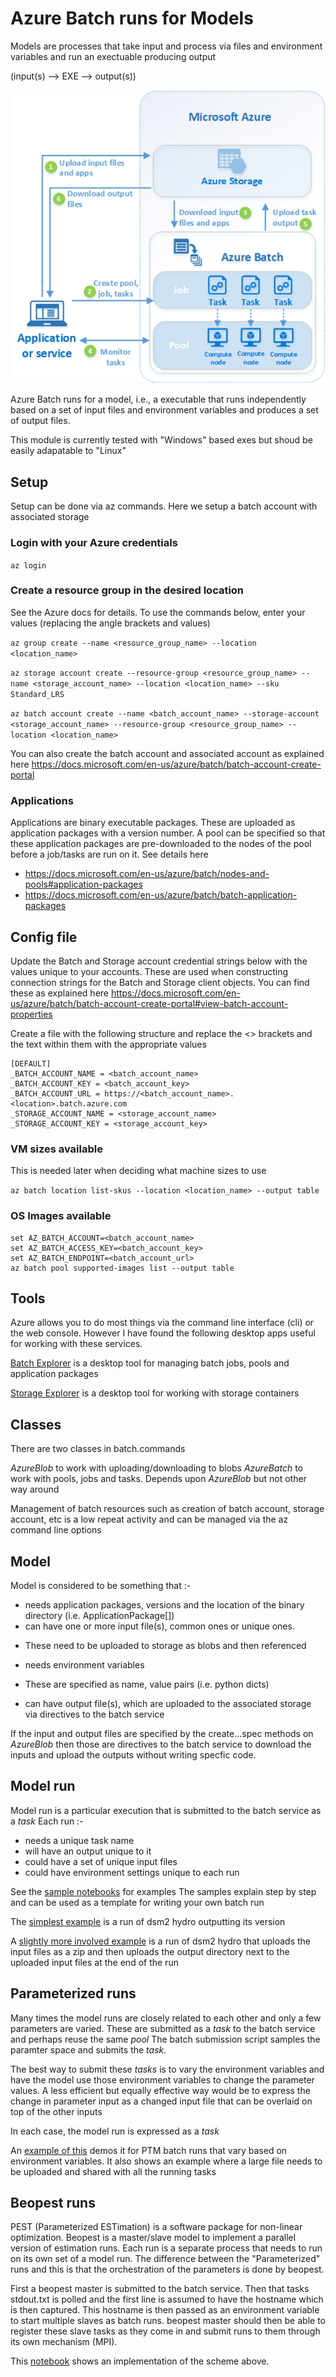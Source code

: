 # Azure Batch runs for Models 

Models are processes that take input and process via files and environment variables and run an exectuable producing output

(input(s) --> EXE --> output(s))

![Azure Batch Job Architecture](docs/tech_overview_03.png)

Azure Batch runs for a model, i.e., a executable that runs independently based on a set of input files and environment
variables and produces a set of output files.

This module is currently tested with "Windows" based exes but shoud be easily adapatable to "Linux"

## Setup 

Setup can be done via az commands. Here we setup a batch account with associated storage

### Login with your Azure credentials

```az login ```

### Create a resource group in the desired location

See the Azure docs for details. To use the commands below, enter your values (replacing the angle brackets and values)

```az group create --name <resource_group_name> --location <location_name>```

```az storage account create --resource-group <resource_group_name> --name <storage_account_name> --location <location_name> --sku Standard_LRS```

```az batch account create --name <batch_account_name> --storage-account <storage_account_name> --resource-group <resource_group_name> --location <location_name>```

You can also create the batch account and associated account as explained here https://docs.microsoft.com/en-us/azure/batch/batch-account-create-portal

### Applications

Applications are binary executable packages. These are uploaded as application packages with a version number. A pool can be specified
so that these application packages are pre-downloaded to the nodes of the pool before a job/tasks are run on it.
See details here 
* https://docs.microsoft.com/en-us/azure/batch/nodes-and-pools#application-packages
* https://docs.microsoft.com/en-us/azure/batch/batch-application-packages

## Config file

Update the Batch and Storage account credential strings below with the values
unique to your accounts. These are used when constructing connection strings
for the Batch and Storage client objects. You can find these as explained here https://docs.microsoft.com/en-us/azure/batch/batch-account-create-portal#view-batch-account-properties

Create a file with the following structure and replace the <> brackets and the text within them with the appropriate values 

```
[DEFAULT]
_BATCH_ACCOUNT_NAME = <batch_account_name>
_BATCH_ACCOUNT_KEY = <batch_account_key>
_BATCH_ACCOUNT_URL = https://<batch_account_name>.<location>.batch.azure.com
_STORAGE_ACCOUNT_NAME = <storage_account_name>
_STORAGE_ACCOUNT_KEY = <storage_account_key>
```

### VM sizes available

This is needed later when deciding what machine sizes to use

```az batch location list-skus --location <location_name> --output table```

### OS Images available

```
set AZ_BATCH_ACCOUNT=<batch_account_name>
set AZ_BATCH_ACCESS_KEY=<batch_account_key>
set AZ_BATCH_ENDPOINT=<batch_account_url>
az batch pool supported-images list --output table
```

## Tools
Azure allows you to do most things via the command line interface (cli) or the web console. However I have found the following
desktop apps useful for working with these services.

[Batch Explorer](https://azure.github.io/BatchExplorer/) is a desktop tool for managing batch jobs, pools and application packages

[Storage Explorer](https://azure.microsoft.com/en-us/features/storage-explorer/) is a desktop tool for working with storage containers

## Classes

There are two classes in batch.commands

*AzureBlob* to work with uploading/downloading to blobs
*AzureBatch* to work with pools, jobs and tasks. Depends upon *AzureBlob* but not other way around

Management of batch resources such as creation of batch account, storage account, etc is a low repeat activity 
and can be managed via the az command line options

## Model

Model is considered to be something that :-
 - needs application packages, versions and the location of the binary directory (i.e. ApplicationPackage[])
 - can have one or more input file(s), common ones or unique ones. 
  * These need to be uploaded to storage as blobs and then referenced
 - needs environment variables
  * These are specified as name, value pairs (i.e. python dicts)
 - can have output file(s), which are uploaded to the associated storage via directives to the batch service

 If the input and output files are specified by the create...spec methods on *AzureBlob* then those are directives to the 
 batch service to download the inputs and upload the outputs without writing specfic code.


## Model run

 Model run is a particular execution that is submitted to the batch service as a *task* 
 Each run :-  
  - needs a unique task name 
  - will have an output unique to it
  - could have a set of unique input files
  - could have environment settings unique to each run

See the [sample notebooks](./notebooks/) for examples
The samples explain step by step and can be used as a template for writing your own batch run

The [simplest example](./notebooks/sample_submit_dsm2_hydro_version.ipynb) is a run of dsm2 hydro outputting its version

A [slightly more involved example](./notebooks/sample_submit_dsm2_historical.ipynb) is a run of dsm2 hydro that uploads the input files as a zip and then uploads the output directory next to the uploaded input files at the end of the run

## Parameterized runs

 Many times the model runs are closely related to each other and only a few parameters are varied. These are
 submitted as a *task* to the batch service and perhaps reuse the same *pool* 
 The batch submission script samples the paramter space and submits the *task*.

 The best way to submit these *tasks* is to vary the environment variables and have the model use those 
 environment variables to change the parameter values. A less efficient but equally effective way would be to 
 express the change in parameter input as a changed input file that can be overlaid on top of the other inputs

 In each case, the model run is expressed as a *task*

 An [example of this](./notebooks/sample_submit_ptm_batch.ipynb) demos it for PTM batch runs that vary based on environment variables. It also shows an example where a large file needs to be uploaded and shared with all the running tasks

## Beopest runs

 PEST (Parameterized ESTimation) is a software package for non-linear optimization. Beopest is a master/slave model 
 to implement a parallel version of estimation runs. Each run is a separate process that needs to run on its own set of
 a model run. The difference between the "Parameterized" runs and this is that the orchestration of the parameters is 
 done by beopest.

 First a beopest master is submitted to the batch service. Then that tasks stdout.txt is polled and the first line is 
 assumed to have the hostname which is then captured. This hostname is then passed as an environment variable to start
 multiple slaves as batch runs.  beopest master should then be able to register these slave tasks as they come in and 
 submit runs to them through its own mechanism (MPI). 
 
 This [notebook](./notebooks/sample_submit_beopest.ipynb) shows an implementation of the scheme above.